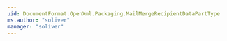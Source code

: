 ```yaml
---
uid: DocumentFormat.OpenXml.Packaging.MailMergeRecipientDataPartType
ms.author: "soliver"
manager: "soliver"
---
```

